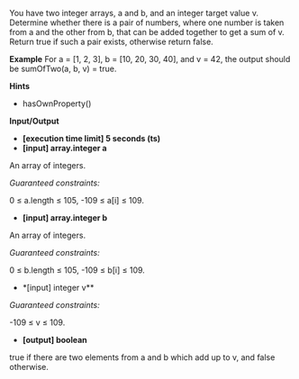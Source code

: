 You have two integer arrays, a and b, and an integer target value v. Determine whether there is a pair of numbers, where one number is taken from a and the other from b, that can be added together to get a sum of v. Return true if such a pair exists, otherwise return false.

**Example**
For a = [1, 2, 3], b = [10, 20, 30, 40], and v = 42, the output should be
sumOfTwo(a, b, v) = true.

**Hints**

- hasOwnProperty()

**Input/Output**

- **[execution time limit] 5 seconds (ts)**
- **[input] array.integer a**

An array of integers.

_Guaranteed constraints:_

0 ≤ a.length ≤ 105,
-109 ≤ a[i] ≤ 109.

- **[input] array.integer b**

An array of integers.

_Guaranteed constraints:_

0 ≤ b.length ≤ 105,
-109 ≤ b[i] ≤ 109.

- \*[input] integer v\*\*

_Guaranteed constraints:_

-109 ≤ v ≤ 109.

- **[output] boolean**

true if there are two elements from a and b which add up to v, and false otherwise.
